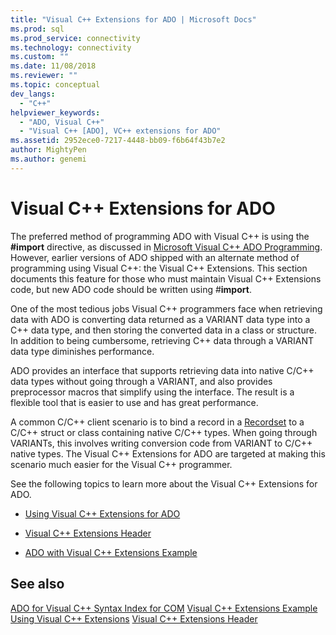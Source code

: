 ```yaml
---
title: "Visual C++ Extensions for ADO | Microsoft Docs"
ms.prod: sql
ms.prod_service: connectivity
ms.technology: connectivity
ms.custom: ""
ms.date: 11/08/2018
ms.reviewer: ""
ms.topic: conceptual
dev_langs:
  - "C++"
helpviewer_keywords:
  - "ADO, Visual C++"
  - "Visual C++ [ADO], VC++ extensions for ADO"
ms.assetid: 2952ece0-7217-4448-bb09-f6b64f43b7e2
author: MightyPen
ms.author: genemi
---
```

# Visual C++ Extensions for ADO
The preferred method of programming ADO with Visual C++ is using the **#import** directive, as discussed in [Microsoft Visual C++ ADO Programming](../../../ado/guide/appendixes/visual-c-ado-programming.md). However, earlier versions of ADO shipped with an alternate method of programming using Visual C++: the Visual C++ Extensions. This section documents this feature for those who must maintain Visual C++ Extensions code, but new ADO code should be written using #**import**.

 One of the most tedious jobs Visual C++ programmers face when retrieving data with ADO is converting data returned as a VARIANT data type into a C++ data type, and then storing the converted data in a class or structure. In addition to being cumbersome, retrieving C++ data through a VARIANT data type diminishes performance.

 ADO provides an interface that supports retrieving data into native C/C++ data types without going through a VARIANT, and also provides preprocessor macros that simplify using the interface. The result is a flexible tool that is easier to use and has great performance.

 A common C/C++ client scenario is to bind a record in a [Recordset](../../../ado/reference/ado-api/recordset-object-ado.md) to a C/C++ struct or class containing native C/C++ types. When going through VARIANTs, this involves writing conversion code from VARIANT to C/C++ native types. The Visual C++ Extensions for ADO are targeted at making this scenario much easier for the Visual C++ programmer.

 See the following topics to learn more about the Visual C++ Extensions for ADO.

-   [Using Visual C++ Extensions for ADO](../../../ado/guide/appendixes/using-visual-c-extensions.md)

-   [Visual C++ Extensions Header](../../../ado/guide/appendixes/visual-c-extensions-header.md)

-   [ADO with Visual C++ Extensions Example](../../../ado/guide/appendixes/visual-c-extensions-example.md)

## See also
 [ADO for Visual C++ Syntax Index for COM](../../../ado/reference/ado-api/ado-for-visual-c-syntax-index-for-com.md)
 [Visual C++ Extensions Example](../../../ado/guide/appendixes/visual-c-extensions-example.md)
 [Using Visual C++ Extensions](../../../ado/guide/appendixes/using-visual-c-extensions.md)
 [Visual C++ Extensions Header](../../../ado/guide/appendixes/visual-c-extensions-header.md)
